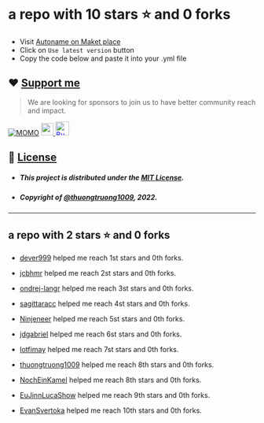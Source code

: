 # a repo with 10 stars ⭐️ and 0 forks <br/>

- Visit <a target="_blank" href="https://github.com/marketplace/actions/auto-name">Autoname on Maket place</a>
- Click on `Use latest version` button
- Copy the code below and paste it into your .yml file

## ❤️ [Support me](https://www.paypal.me/thuongtruong1009)

> We are looking for sponsors to join us to have better community reach and impact.

[![MOMO](https://img.shields.io/badge/-MOMO-red?style=flat&labelColor=RED&logo=MOMO&logoColor=black)](https://nhantien.momo.vn/0917085937)
<a href="https://www.paypal.me/thuongtruong1009">
<img height="25" marginTop="10" src="https://www.paypalobjects.com/digitalassets/c/website/marketing/apac/C2/logos-buttons/optimize/26_Blue_PayPal_Pill_Button.png">
</a>
<a href='https://ko-fi.com/thuongtruong1009' target='_blank'>
<img height='25' style='border:0px;height:28px;color:blue' src='https://az743702.vo.msecnd.net/cdn/kofi3.png?v=0' border='0' alt='Buy Me a Coffee at ko-fi.com' />
</a>

## 📰 [License](LICENSE)

- ##### This project is distributed under the [MIT License](LICENSE).
- ##### Copyright of [@thuongtruong1009](https://github.com/thuongtruong1009), 2022.

---

## a repo with 2 stars ⭐️ and 0 forks

- [dever999](https://github.com/dever999) helped me reach 1st stars and 0th forks.

- [jcbhmr](https://github.com/jcbhmr) helped me reach 2st stars and 0th forks.

- [ondrej-langr](https://github.com/ondrej-langr) helped me reach 3st stars and 0th forks.

- [sagittaracc](https://github.com/sagittaracc) helped me reach 4st stars and 0th forks.

- [Ninjeneer](https://github.com/Ninjeneer) helped me reach 5st stars and 0th forks.

- [jdgabriel](https://github.com/jdgabriel) helped me reach 6st stars and 0th forks.

- [lotfimay](https://github.com/lotfimay) helped me reach 7st stars and 0th forks.

- [thuongtruong1009](https://github.com/thuongtruong1009) helped me reach 8th stars and 0th forks.

- [NochEinKamel](https://github.com/NochEinKamel) helped me reach 8th stars and 0th forks.

- [EuJinnLucaShow](https://github.com/EuJinnLucaShow) helped me reach 9th stars and 0th forks.

- [EvanSvertoka](https://github.com/EvanSvertoka) helped me reach 10th stars and 0th forks.
